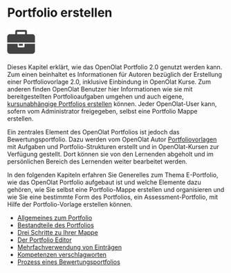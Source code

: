 # Portfolio erstellen

![portfolio.png](../assets/portfolio_icon.png)

Dieses Kapitel erklärt, wie das OpenOlat Portfolio 2.0 genutzt werden kann. Zum einen beinhaltet es Informationen für Autoren bezüglich der Erstellung einer Portfoliovorlage 2.0, inklusive Einbindung in OpenOlat Kurse. Zum anderen finden OpenOlat Benutzer hier Informationen wie sie mit bereitgestellten Portfolioaufgaben umgehen und auch eigene, [kursunabhängige Portfolios erstellen](../portfolio/Three_steps_to_your_portfolio_binder.de.md) können. Jeder OpenOlat-User kann, sofern vom Administrator freigegeben, selbst eine Portfolio Mappe erstellen.

Ein zentrales Element des OpenOlat Portfolios ist jedoch das Bewertungsportfolio. Dazu werden vom OpenOlat Autor [Portfoliovorlagen](../learningresources/Portfolio_template_Creation.de.md) mit Aufgaben und Portfolio-Strukturen erstellt und in OpenOlat-Kursen zur Verfügung gestellt. Dort können sie von den Lernenden abgeholt und im persönlichen Bereich des Lernenden weiter bearbeitet werden.

In den folgenden Kapiteln erfahren Sie Generelles zum Thema E-Portfolio, wie das OpenOlat Portfolio aufgebaut ist und welche Elemente dazu gehören, wie Sie selbst eine Portfolio-Mappe erstellen und organisieren und wie Sie eine bestimmte Form des Portfolios, ein Assessment-Portfolio, mit Hilfe der Portfolio-Vorlage erstellen können.  

  * [Allgemeines zum Portfolio](Portfolio_General_Information.de.md)
  * [Bestandteile des Portfolios](Components_of_the_portfolio.de.md)
  * [Drei Schritte zu Ihrer Mappe](../portfolio/Three_steps_to_your_portfolio_binder.de.md)
  * [Der Portfolio Editor](The_portfolio_editor.de.md)
  * [Mehrfachverwendung von Einträgen](Multiple_use_of_entries.de.md)
  * [Kompetenzen verschlagworten](Competences_tags.de.md)
  * [Prozess eines Bewertungsportfolios](../portfolio/Process_of_an_assessment_portfolio.de.md)

  

  

